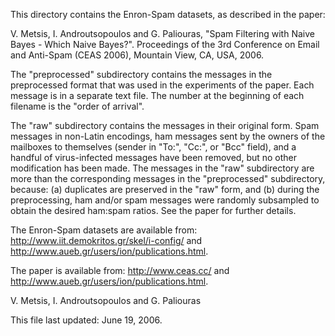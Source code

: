 
This directory contains the Enron-Spam datasets, as described in the 
paper:

V. Metsis, I. Androutsopoulos and G. Paliouras, "Spam Filtering with 
Naive Bayes - Which Naive Bayes?". Proceedings of the 3rd Conference 
on Email and Anti-Spam (CEAS 2006), Mountain View, CA, USA, 2006.

The "preprocessed" subdirectory contains the messages in the 
preprocessed format that was used in the experiments of the paper.
Each message is in a separate text file. The number at the beginning
of each filename is the "order of arrival".

The "raw" subdirectory contains the messages in their original form. 
Spam messages in non-Latin encodings, ham messages sent by the owners 
of the mailboxes to themselves (sender in "To:", "Cc:", or "Bcc" 
field), and a handful of virus-infected messages have been removed, 
but no other modification has been made. The messages in the "raw" 
subdirectory are more than the corresponding messages in the 
"preprocessed" subdirectory, because: (a) duplicates are preserved 
in the "raw" form, and (b) during the preprocessing, ham and/or spam 
messages were randomly subsampled to obtain the desired ham:spam 
ratios. See the paper for further details.

The Enron-Spam datasets are available from: 
<http://www.iit.demokritos.gr/skel/i-config/> and
<http://www.aueb.gr/users/ion/publications.html>.

The paper is available from:
<http://www.ceas.cc/> and 
<http://www.aueb.gr/users/ion/publications.html>.

V. Metsis, I. Androutsopoulos and G. Paliouras  

This file last updated: June 19, 2006.


